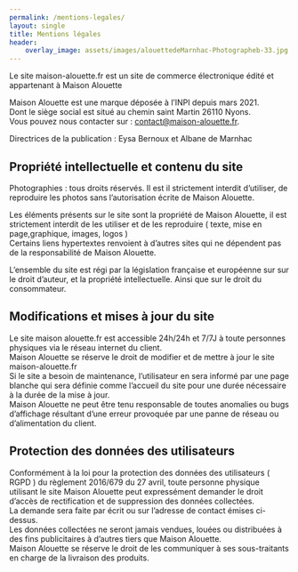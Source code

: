 ```yaml
---
permalink: /mentions-legales/
layout: single
title: Mentions légales
header:
    overlay_image: assets/images/alouettedeMarnhac-Photographeb-33.jpg
---
```



Le site maison-alouette.fr est un site de commerce électronique édité et appartenant à Maison Alouette

Maison Alouette est une marque déposée à l’INPI depuis mars 2021.  
Dont le siège social est situé au chemin saint Martin 26110 Nyons.   
Vous pouvez nous contacter sur : contact@maison-alouette.fr.

Directrices de la publication : Eysa Bernoux et Albane de Marnhac

## Propriété intellectuelle et contenu du site

Photographies : tous droits réservés. Il est il strictement interdit d’utiliser, de reproduire les photos sans l’autorisation écrite de Maison Alouette.

Les éléments présents sur le site sont la propriété de Maison Alouette, il est strictement interdit de les utiliser et de les reproduire ( texte, mise en page,graphique, images, logos )  
Certains liens hypertextes renvoient à d’autres sites qui ne dépendent pas de la responsabilité de Maison Alouette. 

L’ensemble du site est régi par la législation française et européenne sur sur le droit d’auteur, et la propriété intellectuelle. Ainsi que sur le droit du consommateur. 

## Modifications et mises à jour du site 

Le site maison alouette.fr est accessible 24h/24h et 7/7J à toute personnes physiques via le réseau internet du client.  
Maison Alouette se réserve le droit de modifier et de mettre à jour le site maison-alouette.fr  
Si le site a besoin de maintenance, l’utilisateur en sera informé par une page blanche qui sera définie comme l’accueil du site pour une durée nécessaire à la durée de la mise à jour.  
Maison Alouette ne peut être tenu responsable de toutes anomalies ou bugs d’affichage résultant d’une erreur provoquée par une panne de réseau ou d’alimentation du client.  

## Protection des données des utilisateurs 

Conformément à la loi pour la protection des données des utilisateurs ( RGPD ) du règlement 2016/679 du 27 avril, toute personne physique utilisant le site Maison Alouette peut expressément demander le droit d’accès de rectification et de suppression des données collectées.  
La demande sera faite par écrit ou sur l’adresse de contact émises ci-dessus.  
Les données collectées ne seront jamais vendues, louées ou distribuées à des fins publicitaires à d’autres tiers que Maison Alouette.  
Maison Alouette se réserve le droit de les communiquer à ses sous-traitants en charge de la livraison des produits.  
